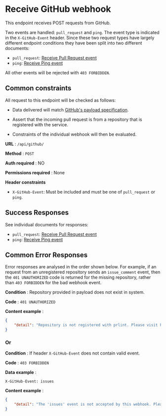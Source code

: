 # Receive GitHub webhook

This endpoint receives POST requests from GitHub.

Two events are handled: `pull_request` and `ping`. The event type is indicated
in the `X-GitHub-Event` header. Since these two request types have largely
different endpoint conditions they have been split into two different
documents:

* `pull_request`: [Receive Pull Request event](post_pull_request.md)
* `ping`: [Receive Ping event](post_ping.md)

All other events will be rejected with `403 FORBIDDEN`.

## Common constraints

All request to this endpoint will be checked as follows:

* Data delivered will match [GitHub's payload
specification](https://developer.github.com/webhooks/#payloads).

* Assert that the incoming pull request is from a repository that is registered
    with the service.

* Constraints of the individual webhook will then be evaluated.

**URL** : `/api/github/`

**Method** : `POST`

**Auth required** : NO

**Permissions required** : None

**Header constraints**

* `X-GitHub-Event`: Must be included and must be one of `pull_request` or
    `ping`.

## Success Responses

See individual documents for responses:

* `pull_request`: [Receive Pull Request event](post_pull_request.md)
* `ping`: [Receive Ping event](post_ping.md)

## Common Error Responses

Error responses are analysed in the order shown below. For example, if an
request from an unregistered repository sends an `issue_comment` event, then
the `401 UNAUTHORIZED` code is returned for the missing repository, rather than
`403 FORBIDDEN` for the bad webhook event.


**Condition** : Repository provided in payload does not exist in system.

**Code** : `401 UNAUTHORIZED`

**Content example** :

```json
{
    "detail": "Repository is not registered with prlint. Please visit https://prlint.com/ to register."
}
```

### Or

**Condition** : If header `X-GitHub-Event` does not contain valid event.

**Code** : `403 FORBIDDEN`

**Data example** : 

    X-GitHub-Event: issues

**Content example** :

```json
{
    "detail": "The 'issues' event is not accepted by this webhook. Please reconfigure."
}
```
